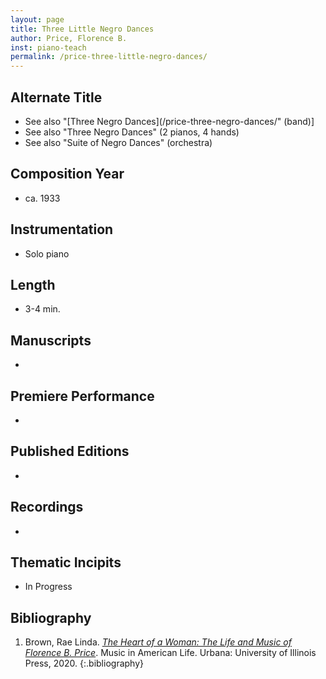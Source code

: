 ```yaml
---
layout: page
title: Three Little Negro Dances
author: Price, Florence B.
inst: piano-teach
permalink: /price-three-little-negro-dances/
---
```


## Alternate Title
- See also "[Three Negro Dances](/price-three-negro-dances/" (band)]
- See also "Three Negro Dances" (2 pianos, 4 hands)
- See also "Suite of Negro Dances" (orchestra)

## Composition Year
- ca. 1933

## Instrumentation
- Solo piano

## Length
- 3-4 min.

## Manuscripts
- 

## Premiere Performance
- 

## Published Editions
- 

## Recordings
- 

## Thematic Incipits
- In Progress

## Bibliography
1. Brown, Rae Linda. <a href="https://www.worldcat.org/title/1122800180" target="_blank">*The Heart of a Woman: The Life and Music of Florence B. Price*</a>. Music in American Life. Urbana: University of Illinois Press, 2020.
{:.bibliography}